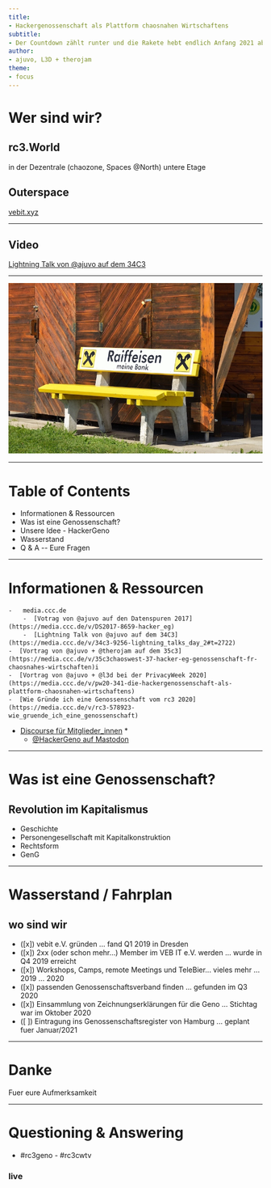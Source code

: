 ```yaml
---
title:
- Hackergenossenschaft als Plattform chaosnahen Wirtschaftens 
subtitle:
- Der Countdown zählt runter und die Rakete hebt endlich Anfang 2021 ab.  
author:
- ajuvo, L3D + therojam
theme:
- focus
---
```


# Wer sind wir?

## rc3.World

in der Dezentrale (chaozone, Spaces @North) untere Etage

## Outerspace

[vebit.xyz](https://vebit.xyz)

---

## Video

[Lightning Talk von @ajuvo auf dem 34C3](https://media.ccc.de/v/34c3-9256-lightning_talks_day_2#t=2722)

---

![Bank in den Bergen](./images/Raiffeisen_bench.jpg)

--- 

# Table of Contents

- Informationen & Ressourcen
- Was ist eine Genossenschaft?
- Unsere Idee - HackerGeno
- Wasserstand
- Q & A -- Eure Fragen 

---

# Informationen & Ressourcen

	-   media.ccc.de
		-  [Votrag von @ajuvo auf den Datenspuren 2017](https://media.ccc.de/v/DS2017-8659-hacker_eg)
		-  [Lightning Talk von @ajuvo auf dem 34C3](https://media.ccc.de/v/34c3-9256-lightning_talks_day_2#t=2722)
    -  [Vortrag von @ajuvo + @therojam auf dem 35c3](https://media.ccc.de/v/35c3chaoswest-37-hacker-eg-genossenschaft-fr-chaosnahes-wirtschaften)i
    -  [Vortrag von @ajuvo + @l3d bei der PrivacyWeek 2020](https://media.ccc.de/v/pw20-341-die-hackergenossenschaft-als-plattform-chaosnahen-wirtschaftens)
    -  [Wie Gründe ich eine Genossenschaft vom rc3 2020](https://media.ccc.de/v/rc3-578923-wie_gruende_ich_eine_genossenschaft)
  - [Discourse für Mitglieder_innen](https://meta.vebit.xyz/) *
	- [@HackerGeno auf Mastodon](https://chaos.social/@HackerGeno)

---

# Was ist eine Genossenschaft? 

## Revolution im Kapitalismus

 -   Geschichte
 -   Personengesellschaft mit Kapitalkonstruktion
 -   Rechtsform
 -   GenG

---

# Wasserstand / Fahrplan

## wo sind wir
 
 - ([x]) vebit e.V. gründen ... fand Q1 2019 in Dresden
 - ([x]) 2xx (oder schon mehr...) Member im VEB IT e.V. werden ... wurde in Q4 2019 erreicht
 - ([x]) Workshops, Camps, remote Meetings und TeleBier... vieles mehr ... 2019 ... 2020
 - ([x]) passenden Genossenschaftsverband finden ... gefunden im Q3 2020
 - ([x]) Einsammlung von Zeichnungserklärungen für die Geno ... Stichtag war im Oktober 2020
 - ([ ]) Eintragung ins Genossenschaftsregister von Hamburg ... geplant fuer Januar/2021

---

# Danke 

Fuer eure Aufmerksamkeit

---

# Questioning & Answering 

- \#rc3geno - \#rc3cwtv

### live 

